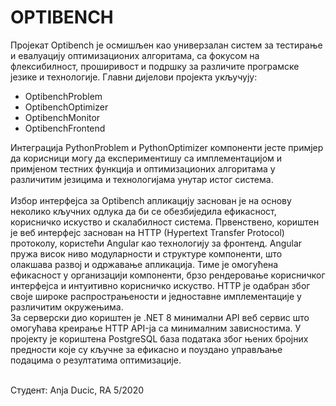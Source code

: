# OPTIBENCH

Пројекат Optibench је осмишљен као универзалан систем за тестирање и евалуацију оптимизационих алгоритама, са фокусом на флексибилност, проширивост и подршку за различите програмске језике и технологије. Главни дијелови пројекта укључују:
<br/>
<ul>
  <li>OptibenchProblem</li>
  <li>OptibenchOptimizer</li>
  <li>OptibenchMonitor</li>
  <li>OptibenchFrontend</li>
</ul>
Интеграција PythonProblem и PythonOptimizer компоненти јесте примјер да корисници могу да експериментишу са  имплементацијом и примјеном тестних функција и оптимизационих алгоритама у различитим језицима и технологијама унутар истог система. 
<br/>
<br/>
Избор интерфејса за Optibench апликацију заснован је на основу неколико кључних одлука да би се обезбиједила ефикасност, корисничко искуство и скалабилност система. Првенствено, кориштен је веб интерфејс заснован на HTTP (Hypertext Transfer Protocol) протоколу, користећи Angular као технологију за фронтенд. Angular пружа висок ниво модуларности и структуре компоненти, што олакшава развој и одржавање апликација. Тиме је омогућена ефикасност у организацији компоненти, брзо рендеровање корисничког интерфејса и интуитивно корисничко искуство. HTTP је одабран због своје широке распрострањености и једноставне имплементације у различитим окружењима. 
<br/>
За серверски дио кориштен је .NET 8 минимални API веб сервис што омогућава креирање HTTP API-ја са минималним зависностима.
У пројекту је кориштена PostgreSQL база података због њених бројних предности које су кључне за ефикасно и поуздано управљање подацима о резултатима оптимизације.
<br/>
<br/>



Студент: Anja Ducic, RA 5/2020
